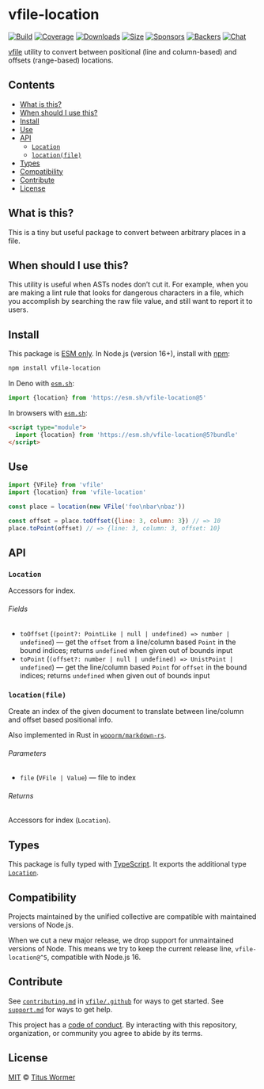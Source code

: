 # vfile-location

[![Build][build-badge]][build]
[![Coverage][coverage-badge]][coverage]
[![Downloads][downloads-badge]][downloads]
[![Size][size-badge]][size]
[![Sponsors][sponsors-badge]][collective]
[![Backers][backers-badge]][collective]
[![Chat][chat-badge]][chat]

[vfile][] utility to convert between positional (line and column-based) and
offsets (range-based) locations.

## Contents

* [What is this?](#what-is-this)
* [When should I use this?](#when-should-i-use-this)
* [Install](#install)
* [Use](#use)
* [API](#api)
  * [`Location`](#location)
  * [`location(file)`](#locationfile)
* [Types](#types)
* [Compatibility](#compatibility)
* [Contribute](#contribute)
* [License](#license)

## What is this?

This is a tiny but useful package to convert between arbitrary places in a
file.

## When should I use this?

This utility is useful when ASTs nodes don’t cut it.
For example, when you are making a lint rule that looks for dangerous
characters in a file, which you accomplish by searching the raw file value,
and still want to report it to users.

## Install

This package is [ESM only][esm].
In Node.js (version 16+), install with [npm][]:

```sh
npm install vfile-location
```

In Deno with [`esm.sh`][esmsh]:

```js
import {location} from 'https://esm.sh/vfile-location@5'
```

In browsers with [`esm.sh`][esmsh]:

```html
<script type="module">
  import {location} from 'https://esm.sh/vfile-location@5?bundle'
</script>
```

## Use

```js
import {VFile} from 'vfile'
import {location} from 'vfile-location'

const place = location(new VFile('foo\nbar\nbaz'))

const offset = place.toOffset({line: 3, column: 3}) // => 10
place.toPoint(offset) // => {line: 3, column: 3, offset: 10}
```

## API

### `Location`

Accessors for index.

###### Fields

* `toOffset` (`(point?: PointLike | null | undefined) => number | undefined`)
  — get the `offset` from a line/column based `Point` in the bound indices;
  returns `undefined` when given out of bounds input
* `toPoint` (`(offset?: number | null | undefined) => UnistPoint | undefined`)
  — get the line/column based `Point` for `offset` in the bound indices;
  returns `undefined` when given out of bounds input

### `location(file)`

Create an index of the given document to translate between line/column and
offset based positional info.

Also implemented in Rust in [`wooorm/markdown-rs`][markdown-rs].

[markdown-rs]: https://github.com/wooorm/markdown-rs/blob/main/src/util/location.rs

###### Parameters

* `file` (`VFile | Value`)
  — file to index

###### Returns

Accessors for index (`Location`).

## Types

This package is fully typed with [TypeScript][].
It exports the additional type [`Location`][api-location-map].

## Compatibility

Projects maintained by the unified collective are compatible with maintained
versions of Node.js.

When we cut a new major release, we drop support for unmaintained versions of
Node.
This means we try to keep the current release line, `vfile-location@^5`,
compatible with Node.js 16.

## Contribute

See [`contributing.md`][contributing] in [`vfile/.github`][health] for ways to
get started.
See [`support.md`][support] for ways to get help.

This project has a [code of conduct][coc].
By interacting with this repository, organization, or community you agree to
abide by its terms.

## License

[MIT][license] © [Titus Wormer][author]

<!-- Definitions -->

[build-badge]: https://github.com/vfile/vfile-location/workflows/main/badge.svg

[build]: https://github.com/vfile/vfile-location/actions

[coverage-badge]: https://img.shields.io/codecov/c/github/vfile/vfile-location.svg

[coverage]: https://codecov.io/github/vfile/vfile-location

[downloads-badge]: https://img.shields.io/npm/dm/vfile-location.svg

[downloads]: https://www.npmjs.com/package/vfile-location

[size-badge]: https://img.shields.io/badge/dynamic/json?label=minzipped%20size&query=$.size.compressedSize&url=https://deno.bundlejs.com/?q=vfile-location

[size]: https://bundlejs.com/?q=vfile-location

[sponsors-badge]: https://opencollective.com/unified/sponsors/badge.svg

[backers-badge]: https://opencollective.com/unified/backers/badge.svg

[collective]: https://opencollective.com/unified

[chat-badge]: https://img.shields.io/badge/chat-discussions-success.svg

[chat]: https://github.com/vfile/vfile/discussions

[npm]: https://docs.npmjs.com/cli/install

[esm]: https://gist.github.com/sindresorhus/a39789f98801d908bbc7ff3ecc99d99c

[esmsh]: https://esm.sh

[typescript]: https://www.typescriptlang.org

[contributing]: https://github.com/vfile/.github/blob/main/contributing.md

[support]: https://github.com/vfile/.github/blob/main/support.md

[health]: https://github.com/vfile/.github

[coc]: https://github.com/vfile/.github/blob/main/code-of-conduct.md

[license]: license

[author]: https://wooorm.com

[vfile]: https://github.com/vfile/vfile

[api-location-map]: #location
